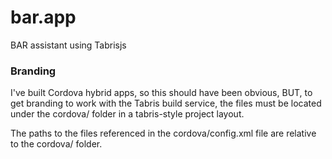 # bar.app
BAR assistant using Tabrisjs


### Branding

I've built Cordova hybrid apps, so this should have been obvious, BUT, to get branding to work with the Tabris build service, the files must be located under the cordova/ folder in a tabris-style project layout.

The paths to the files referenced in the cordova/config.xml file are relative to the cordova/ folder.
